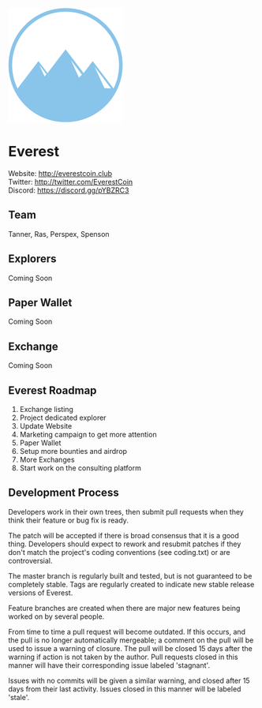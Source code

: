 ![Alt text](assets/logo.png)

Everest
========

Website: http://everestcoin.club<br />
Twitter: http://twitter.com/EverestCoin<br />
Discord: https://discord.gg/pYBZRC3<br />

Team
-----

Tanner, Ras, Perspex, Spenson


Explorers
---------

Coming Soon


Paper Wallet
------------

Coming Soon


Exchange
--------

Coming Soon


Everest Roadmap
---------------------

1. Exchange listing
2. Project dedicated explorer 
3. Update Website
4. Marketing campaign to get more attention
5. Paper Wallet
6. Setup more bounties and airdrop
7. More Exchanges
8. Start work on the consulting platform



Development Process
-------------------

Developers work in their own trees, then submit pull requests when
they think their feature or bug fix is ready.

The patch will be accepted if there is broad consensus that it is a
good thing.  Developers should expect to rework and resubmit patches
if they don't match the project's coding conventions (see coding.txt)
or are controversial.

The master branch is regularly built and tested, but is not guaranteed
to be completely stable. Tags are regularly created to indicate new
stable release versions of Everest.

Feature branches are created when there are major new features being
worked on by several people.

From time to time a pull request will become outdated. If this occurs, and
the pull is no longer automatically mergeable; a comment on the pull will
be used to issue a warning of closure. The pull will be closed 15 days
after the warning if action is not taken by the author. Pull requests closed
in this manner will have their corresponding issue labeled 'stagnant'.

Issues with no commits will be given a similar warning, and closed after
15 days from their last activity. Issues closed in this manner will be 
labeled 'stale'.
